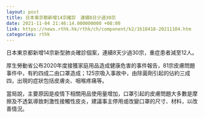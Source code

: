 ```yaml
---
layout: post
title: 日本東京都新增14宗確診　連續8日少過30宗
date: 2021-11-04 21:46:14.000000000 +08:00
link: https://news.rthk.hk/rthk/ch/component/k2/1618418-20211104.htm
categories: rthk
---
```


日本東京都新增14宗新型肺炎確診個案，連續8天少過30宗，重症患者減至12人。

厚生勞動省公布2020年度接獲家庭用品造成健康危害的事件報告，81宗皮膚問題事件中，有約四成二由口罩造成；125宗吸入事故中，由除菌劑引起的佔約三成四，出現的症狀包括皮膚炎、咽喉疼痛等。

當局說，主要原因是疫情下相關用品使用量增加，口罩引起的皮膚問題大多數是摩擦及不透氣導致刺激性接觸性皮炎，建議事主停用或改變口罩的尺寸、材料，以改善情況。
